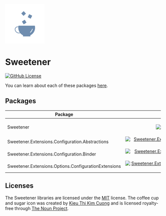 [![Sweetener Alt Icon](src/Resources/Sweetener-Alt.png)](https://thenounproject.com/kieukimcuong/)

# Sweetener
[![GitHub License](https://img.shields.io/github/license/wsugarman/Sweetener?label=License)](https://github.com/wsugarman/Sweetener/blob/main/LICENSE)

You can learn about each of these packages [here](https://wsugarman.github.io/Sweetener).

## Packages
| Package | Build | Coverage | NuGet |
| ------- |:-----:|:--------:|:-----:|
| Sweetener | [![Sweetener Build Status](https://dev.azure.com/wsugarman/Sweetener/_apis/build/status/CI/Sweetener%20-%20CI?branchName=main)](https://dev.azure.com/wsugarman/Sweetener/_build/latest?definitionId=8&branchName=main) | [![Sweetener Coverage](https://img.shields.io/azure-devops/coverage/wsugarman/Sweetener/8?label=Coverage&logo=Azure-DevOps)](https://dev.azure.com/wsugarman/Sweetener/_build/latest?definitionId=8&branchName=main) | [![Sweetener NuGet Package](https://img.shields.io/nuget/vpre/Sweetener?label=NuGet&logo=NuGet)](https://www.nuget.org/packages/Sweetener/) |
| Sweetener.Extensions.Configuration.Abstractions | [![Sweetener.Extensions.Configuration.Abstractions Build Status](https://dev.azure.com/wsugarman/Sweetener/_apis/build/status/CI/Sweetener.Extensions.Configuration.Abstractions%20-%20CI?branchName=main)](https://dev.azure.com/wsugarman/Sweetener/_build/latest?definitionId=13&branchName=main) | [![Sweetener.Extensions.Configuration.Abstractions Coverage](https://img.shields.io/azure-devops/coverage/wsugarman/Sweetener/13?label=Coverage&logo=Azure-DevOps)](https://dev.azure.com/wsugarman/Sweetener/_build/latest?definitionId=13&branchName=main) | TBD |
| Sweetener.Extensions.Configuration.Binder | [![Sweetener.Extensions.Configuration.Binder Build Status](https://dev.azure.com/wsugarman/Sweetener/_apis/build/status/CI/Sweetener.Extensions.Configuration.Binder%20-%20CI?branchName=main)](https://dev.azure.com/wsugarman/Sweetener/_build/latest?definitionId=14&branchName=main) | [![Sweetener.Extensions.Configuration.Binder Coverage](https://img.shields.io/azure-devops/coverage/wsugarman/Sweetener/14?label=Coverage&logo=Azure-DevOps)](https://dev.azure.com/wsugarman/Sweetener/_build/latest?definitionId=14&branchName=main) | TBD |
| Sweetener.Extensions.Options.ConfigurationExtensions | [![Sweetener.Extensions.Options.ConfigurationExtensions Build Status](https://dev.azure.com/wsugarman/Sweetener/_apis/build/status/CI/Sweetener.Extensions.Options.ConfigurationExtensions%20-%20CI?branchName=main)](https://dev.azure.com/wsugarman/Sweetener/_build/latest?definitionId=15&branchName=main) | [![Sweetener.Extensions.Options.ConfigurationExtensions Coverage](https://img.shields.io/azure-devops/coverage/wsugarman/Sweetener/15?label=Coverage&logo=Azure-DevOps)](https://dev.azure.com/wsugarman/Sweetener/_build/latest?definitionId=15&branchName=main) | TBD |

## Licenses
The Sweetener libraries are licensed under the [MIT](https://github.com/wsugarman/Sweetener/blob/main/LICENSE)
license. The coffee cup and sugar icon was created by [Kieu Thi Kim Cuong](https://thenounproject.com/kieukimcuong/)
and is licensed royalty-free through [The Noun Project](https://thenounproject.com/).